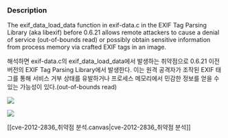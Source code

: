 ### Description
The exif_data_load_data function in exif-data.c in the EXIF Tag Parsing Library (aka libexif) before 0.6.21 allows remote attackers to cause a denial of service (out-of-bounds read) or possibly obtain sensitive information from process memory via crafted EXIF tags in an image.

해석하면 exif-data.c의 exif_data_load_data에서 발생하는 취약점으로 0.6.21 이전 버전의 EXIF Tag Parsing Library에서 발생한다. 이는 원격 공격자가 조작된 EXIF 태그를 통해 서비스 거부 상태를 유발하거나 프로세스 메모리에서 민감한 정보를 얻을 수 있는 가능성이 있다.(out-of-bounds read)

![](https://i.imgur.com/XVZxkxR.png)

![](https://i.imgur.com/sEsmol1.png)


[[cve-2012-2836_취약점 분석.canvas|cve-2012-2836_취약점 분석]]
